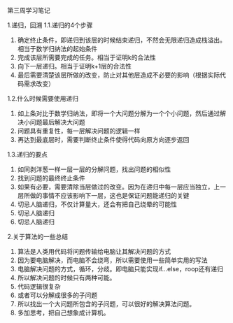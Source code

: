
第三周学习笔记

1.递归，回溯
1.1.递归的4个步骤
1. 确定终止条件，即递归到该层的时候结束递归，不然会无限递归造成栈溢出。相当于数学归纳法的起始条件
2. 完成该层所需要完成的任务。相当于证明k的合法性
3. 向下一层递归。相当于证明k+1层的合法性
4. 最后需要清楚该层所做的改变，防止对其他层造成不必要的影响（根据实际代码需求改变）

1.2.什么时候需要使用递归
1. 如上条对比于数学归纳法，即将一个大问题分解为一个个小问题，然后通过解决小问题最后解决大问题
2. 问题具有重复性，每一层解决问题的逻辑一样
3. 再达到最底层时，需要判断终止条件使得代码向原方向逐步返回

1.3.递归的要点
1. 如同剥洋葱一样一层一层的分解问题，找出问题的相似性
2. 找到问题的最终终止条件
3. 如果有必要，需要清除当层做过的改变。因为在递归中每一层应当独立，上一层所做的事情不应该影响下一层，这也是保证问题能递归的关键
4. 切忌人脑递归，不仅计算量大，还会有把自己绕晕的可能性
5. 切忌人脑递归
6. 切忌人脑递归

2.关于算法的一些总结
1. 算法是人类用代码将问题传输给电脑让其解决问题的方式
2. 因为要电脑解决，而电脑不会绕弯，所以需要使用一些简单实用的写法
3. 电脑解决问题的方式，循环，分歧。即电脑只能实现if…else，roop还有递归
4. 所以解决问题的时候只有两种可能。
5. 代码逻辑很复杂
6. 或者可以分解成很多的子问题
7. 所以找出一个大问题所包含的子问题，可以很好的解决算法问题。
8. 多加思考，把自己想象成计算机。
